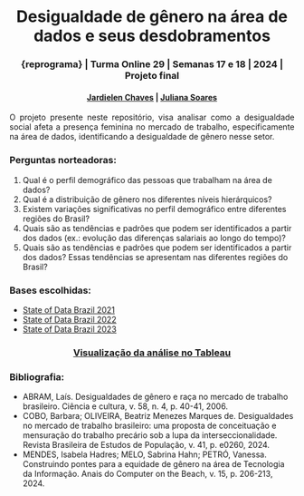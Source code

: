 <h1 align="center">
  Desigualdade de gênero na área de dados e seus desdobramentos
</h1>

<h3 align="center">{reprograma} | Turma Online 29 | Semanas 17 e 18 | 2024 | Projeto final</h3>

<h4 align="center">
  
  [Jardielen Chaves](https://www.linkedin.com/in/jardielen-chaves/) | [Juliana Soares](https://www.linkedin.com/in/julianasilvasoares/)
  
</h4>

<p align="justify">
  O projeto presente neste repositório, visa analisar como a desigualdade social afeta a presença feminina no mercado de trabalho, especificamente na área de dados, identificando a desigualdade de gênero nesse setor.
</p>

<h3>Perguntas norteadoras:</h3>

<p align="justify">
  
 1. Qual é o perfil demográfico das pessoas que trabalham na área de dados?
 2. Qual é a distribuição de gênero nos diferentes níveis hierárquicos?
 3. Existem variações significativas no perfil demográfico entre diferentes regiões do Brasil?
 4. Quais são as tendências e padrões que podem ser identificados a partir dos dados (ex.: evolução das diferenças salariais ao longo do tempo)?
 5. Quais são as tendências e padrões que podem ser identificados a partir dos dados? Essas tendências se apresentam nas diferentes regiões do Brasil?
</p>

<h3>Bases escolhidas:</h3>

- [State of Data Brazil 2021](https://www.kaggle.com/datasets/datahackers/state-of-data-2021)
- [State of Data Brazil 2022](https://www.kaggle.com/datasets/datahackers/state-of-data-2022)
- [State of Data Brazil 2023](https://www.kaggle.com/datasets/datahackers/state-of-data-brazil-2023)


<h3 align="center">
  
  <a href = "https://public.tableau.com/views/REPROGRAMA11/Mapa-Filtros?:language=pt-BR&:sid=&:redirect=auth&:display_count=n&:origin=viz_share_link">Visualização da análise no Tableau</a>

</h3>

<h3>Bibliografia:</h3>

<p align="justify">
  
  - ABRAM, Laís. Desigualdades de gênero e raça no mercado de trabalho brasileiro. Ciência e cultura, v. 58, n. 4, p. 40-41, 2006.
  - COBO, Barbara; OLIVEIRA, Beatriz Menezes Marques de. Desigualdades no mercado de trabalho brasileiro: uma proposta de conceituação e mensuração do trabalho precário sob a lupa da interseccionalidade. Revista Brasileira de Estudos de População, v. 41, p. e0260, 2024.
  - MENDES, Isabela Hadres; MELO, Sabrina Hahn; PETRÓ, Vanessa. Construindo pontes para a equidade de gênero na área de Tecnologia da Informação. Anais do Computer on the Beach, v. 15, p. 206-213, 2024.
</p>
